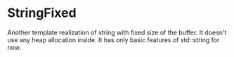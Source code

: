 # StringFixed

Another template realization of string with fixed size of the buffer. It doesn't use any heap allocation inside. It has only basic features of std::string for now.
